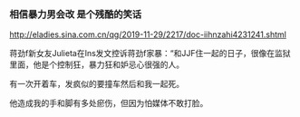 ### 相信暴力男会改 是个残酷的笑话
http://eladies.sina.com.cn/qg/2019-11-29/2217/doc-iihnzahi4231241.shtml

蒋劲f新女友Julieta在Ins发文控诉蒋劲f家暴：“和JJF住一起的日子，很像在监狱里面，他是个控制狂，暴力狂和妒忌心很强的人。

有一次开着车，发疯似的要撞车然后和我一起死。

他造成我的手和脚有多处瘀伤，但因为怕媒体不敢打脸。
